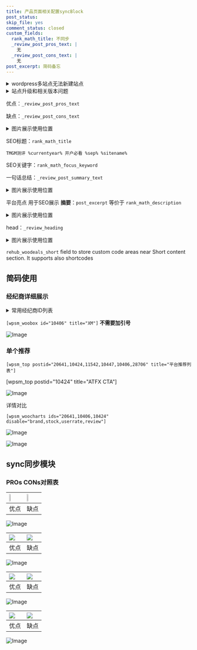 ```yaml
---
title: 产品页面相关配置syncBlock
post_status: 
skip_file: yes
comment_status: closed
custom_fields:
  rank_math_title: 不同步
  _review_post_pros_text: |
    无
  _review_post_cons_text: |
    无
post_excerpt: 简码备忘
---
```

<details><summary>wordpress多站点无法新建站点</summary>

<li>和报错需要清理cookies一样的原因</li>
<li>wp-config.php里面<code>define( 'SUBDOMAIN_INSTALL', false );//子域名安装</code></li>
<li>新建子站点是用<code>define( 'SUBDOMAIN_INSTALL', true);//子域名安装</code> 完成以后，改成<code>false</code></li>
</details>

<details><summary>站点升级和相关版本问题</summary>

<p>wordpress：5.9.9
woocommerce：7.5.1
出现问题的地方：主题选项里面>><strong>Product layout >>compact style</strong></p>
<p>如何出现没有用过的字段 导致无法保存。先导出配置 然后进行修改，后面再次恢复即可。</p>
<p>出现部分字段无法显示时，需要返回默认布局后，对产品进行保存就好了。</p>
<p></p>
</details>

优点：`_review_post_pros_text`

缺点：`_review_post_cons_text`

<details><summary>图片展示使用位置</summary>

<img src="https://prod-files-secure.s3.us-west-2.amazonaws.com/39ed1227-6d7d-4570-be36-9ccd4a2c4241/f51d3d83-55d4-4bdf-9604-f37ec77ab556/Untitled.png?X-Amz-Algorithm=AWS4-HMAC-SHA256&X-Amz-Content-Sha256=UNSIGNED-PAYLOAD&X-Amz-Credential=ASIAZI2LB46635CCSDRW%2F20250518%2Fus-west-2%2Fs3%2Faws4_request&X-Amz-Date=20250518T165520Z&X-Amz-Expires=3600&X-Amz-Security-Token=IQoJb3JpZ2luX2VjEMD%2F%2F%2F%2F%2F%2F%2F%2F%2F%2FwEaCXVzLXdlc3QtMiJGMEQCIAYt4MN0UbQcFmwLpepOz02umpkSacBhl8nRK%2F64TtemAiBN5TOImLCnh91s35R5kfAzCVyEwXcAhUkDd1B1TCl%2FPir%2FAwh4EAAaDDYzNzQyMzE4MzgwNSIMCKfC7msBPa6TIYnYKtwDSlQL1F3%2FzItfbdEExw00wn9EGUNm7t3Ec87zPbMFGONmYdnT0vIE4jYKeWCZXyv5bnEmRRMbPWHKT%2Fpa1bhbSISZocrCFfObX4DcN9AAzHK43dp4JCenhXqpNDjc1XEwixii619NId459hbEA64MB%2FhyRLUPohOu0jx%2FH4SRLl5RuFLfH4ycML75mbR6JoqsZRtKpyvQHbCkl3O1QOlWoGBmEx44Sj8wJH7nfbmqtdD5sH5XacrsscjXMuWsVLM9IQpkxfKNGwvAB%2BmiP3%2F9BOzujm3Sba8I1OTmiOsFuJjuWYy4ZKHU%2FKZQEuG8KM1af0FCVieo1cyEyCG4RP38DbvEp2hDy%2BBm9lpZ1i6sM7VHE7%2FYikgV4UAX0pnutEMww0DUyCFBOC9Dkwwuv9IG8vIstOSG8x%2FmLZZXYjRP0ZX4ijhg7OqdTkiGXmx1KOwdA6EnUYRvYRoiTyJEaftVKdNqcbzb2UGnq5TJjuA3rD6jxcUymfAY7iaKLyleO4HDWg61BV0t8o199OY%2FfDYqzrvrsTc3F4I1cDCWBVPd3m7dFXTzlOx%2Bo37%2BBrxgyCmP4xhzUfemFYBEF4We7RQc72o8U9otb6uLxVfjnLr%2FVA%2BappsT6DAE8jzivDUw7%2FWnwQY6pgHprDkOOh%2B%2F8M60SQ46MEpRhULyI8qVmJrnNu8vB3BBlGOIhTA91W1rCEuqa%2Fs0Z8OefDIpMtbuUejKv%2BErJrSIyG7%2F9pVWvPuDDsy13V2Xh6bYoZPGYj%2FKFrzzBph0bn%2FQmY1iMztZywUNXQcorrK93tnTUvm555yLoaCaBI%2F9f%2Bd4v7bWOyjJ8AOgCTkX6TgGd%2F5%2FdSlfpbPFaaXXIHN5ZkcKBMSY&X-Amz-Signature=a465bb26c384bae2a09317bc7f31ebea19723a97aff81ad7bd0bcd2cc37807e4&X-Amz-SignedHeaders=host&x-id=GetObject" alt="Image">
</details>

SEO标题：`rank_math_title`

`TMGM测评 %currentyear% 开户必看 %sep% %sitename%`

SEO关键字：`rank_math_focus_keyword`

一句话总结：`_review_post_summary_text`

<details><summary>图片展示使用位置</summary>

<img src="https://prod-files-secure.s3.us-west-2.amazonaws.com/39ed1227-6d7d-4570-be36-9ccd4a2c4241/4b96a922-296c-4f4e-8630-d1c870cbce01/Untitled.png?X-Amz-Algorithm=AWS4-HMAC-SHA256&X-Amz-Content-Sha256=UNSIGNED-PAYLOAD&X-Amz-Credential=ASIAZI2LB466WXRWFUXZ%2F20250518%2Fus-west-2%2Fs3%2Faws4_request&X-Amz-Date=20250518T165522Z&X-Amz-Expires=3600&X-Amz-Security-Token=IQoJb3JpZ2luX2VjEMH%2F%2F%2F%2F%2F%2F%2F%2F%2F%2FwEaCXVzLXdlc3QtMiJGMEQCIF75kwzWYZQ4GBH%2BGD78TSO2dF32kUnGpnFUeQwr1%2Bx3AiBI4dhXDXGMRRJ2fzyY%2FjM0k5HWNpUh1TVkkSi1sc68mir%2FAwh6EAAaDDYzNzQyMzE4MzgwNSIMA4VpkLP%2BZQqUXZ6DKtwDmoDFT0jrYgVVeHoCmQnNha7AoGpHI7e%2FPtz8MtweGj9yPtOzVJ1H6By4bAYONargD7nSCM%2FELVvae%2FpD7zok3aYmAa6pvuRS%2B8iNLoOVYA5T%2FR%2Beiql1ug0uTaQgEpCcg4jn8VVAsvuP7lXLRMP0S8IoMGFonG67EGJ%2Fz7aCFWxR%2FjE2kS0dt2qvgis%2B9zi%2F%2BZTuyZN%2FjlvxdYjPLZzrbnQv8U3DrHuxS8K3TKgZywRiI%2Bv2kVZ4n4k4nViSPQw%2Fo5EInPuEGxzZH%2BAzoHzcO2D5deGOyAh%2F6oVW3lO7IhBDFyUOkd1jfT46sUFAhveFC1Co4abCRfmP1ucGC1QZBCc7C1jf8QDcJLNSox631ZV6%2Fn13snR4bo0W%2BNb2AKrfaiOEt4ms9eGJagdKGeSUPWeNF%2FXEusn3kb0WUHMa7Tpi%2BokPcMWC0myYEJxwvtNiqpqrs3TuT%2FfO5%2FhUoQAorM12iPbPVqKGEmyUBieEXUe%2BphAdjPp0Eutz5A1m5MZUUX8zcp9r7sSePOscKINitanbakq3GyNOMD746jRx9HJ%2B0BW1S5kzx5qxG8lJ%2FaWCLphMP0iL823jglI4LSvS9KhGwoLuOAH0%2FoLGifyHIuzinOuhZmOVcTlQEYIwxpSowQY6pgGcetze46Dh7BJfdWEykz2IxDP%2BbdIMVJ3%2B0RYZGEpeiXgMAZzLGZLl9mUwDIX0%2BrTDyye5KUap21W1GfmnUHWTKCPgtGyfQHOmR0z%2Brkz%2FGGQtYvR6FKY7xVy2VTYSe4%2BqakxPFi10pneLntQ%2BwVW2Q1ekbGnZgv1%2BOw04Ni%2FlY5H1IL4qykBKtmgVElCKmbkb6c2R5IbAV7ed8LnU8gLZNl3lij2r&X-Amz-Signature=9b22e997886e3de9c49679704c07e15464c628bc0c922cb7cbec61b8c0135014&X-Amz-SignedHeaders=host&x-id=GetObject" alt="Image">
</details>

平台亮点 用于SEO展示 **摘要**：`post_excerpt`  等价于 `rank_math_description`

<details><summary>图片展示使用位置</summary>

<img src="https://prod-files-secure.s3.us-west-2.amazonaws.com/39ed1227-6d7d-4570-be36-9ccd4a2c4241/1ee11f63-b60a-4dfe-a7a7-d58ff23b5d88/Untitled.png?X-Amz-Algorithm=AWS4-HMAC-SHA256&X-Amz-Content-Sha256=UNSIGNED-PAYLOAD&X-Amz-Credential=ASIAZI2LB466RPIGCLZQ%2F20250518%2Fus-west-2%2Fs3%2Faws4_request&X-Amz-Date=20250518T165522Z&X-Amz-Expires=3600&X-Amz-Security-Token=IQoJb3JpZ2luX2VjEMD%2F%2F%2F%2F%2F%2F%2F%2F%2F%2FwEaCXVzLXdlc3QtMiJHMEUCIQCh5%2FlwotaMQYia4UkiXkfmZpI8SWo8p6M0j0CcYeDYXwIgPTpcuQsbw5pNKbNXIMlxHa%2BSeL9jBwxjbcC4g4IMQw8q%2FwMIeRAAGgw2Mzc0MjMxODM4MDUiDMjnjBegTQoFJ6DNGCrcA7KIXU%2Fb5Neo5XRWKISPtCDNmQ7W73wrNF99YKetTmBTfVLo8KOjZQY1bmMucnXyAcKNV1rkClYnsqGx1VMd%2F1YsNl0pvBodXTFtQOu0hMuzkP2b0kU5oajZ%2B1pG%2FU1JmSYKpF5FdTDQB0Jeg0%2BAxm9dkZri9KAq2Ks0XGSrUhIWrQHpjunWrK%2FPfGJ8vjWw5K%2F9jCP5fvldNtY2JQQX6f6ZmN2HeApgJEEUGF0BNpM8%2F6E%2B2qoVjHkTD3CAbRcQNrecmP5dw6TVlPYIRDuMpbL88DzeGB5FjiUvPZHDd62g8j5uA7%2FyFZ8vocIYE4B41M3kBkZ%2BBq%2BF2860aZdGaHehzJBEB5M1Z7vVQb3IcWTYOryMV6YwuBmrDDl5VL6x8THoyTz%2BX8nSyp4%2F6pdiXpT8z5y77vPL50ltjbY1%2FmJtnXTtLsjvJxfyeuLYdH60%2BaFJEjT7y%2FEB45%2BrslDWMGnIIF%2BaeeP3KUx0ooV2vw0KKsGshy%2FEjExp9GYdKyeT9bMpugOs9PRudP2rBy%2FW4Rh5M2p%2Budu9X95zlJsDcQJLt%2BTX3CFyqOkaOOvkqdt1nj4CZVpj96VUN8uNhiBZnROkoOQsSwdI5GfVVazlV7Fgtk9Oj4ffVX%2FPxH5FMLf6p8EGOqUB3ewee2rNojvt6f%2FnuCpx0MqXBjPHjPevmVB91ESiEYUhN6LGW9bblCyg26h18Y2%2FLI1%2BEiVDH8ncOJcUxyKamAY8MoidoRVOWwW6Ojcja2pwQlrDEHwQgQGvjfXw%2BiW%2FJH1vsgc65HbtdrgluinTtaDXpvxoC5M3HqWAVXHhxnK%2FhLR07YLx5s311%2BZ3%2FTEnxpLBG829Uq3GyPpVboC%2Fj00Oxein&X-Amz-Signature=d121bb728c2722f16fdcde3bdc8a7f54ef5d6a21d857ac66e565f3a5c341482e&X-Amz-SignedHeaders=host&x-id=GetObject" alt="Image">
<img src="https://prod-files-secure.s3.us-west-2.amazonaws.com/39ed1227-6d7d-4570-be36-9ccd4a2c4241/ad4118b5-78d8-4fbe-801e-3b29b5d99c01/Untitled.png?X-Amz-Algorithm=AWS4-HMAC-SHA256&X-Amz-Content-Sha256=UNSIGNED-PAYLOAD&X-Amz-Credential=ASIAZI2LB466RPIGCLZQ%2F20250518%2Fus-west-2%2Fs3%2Faws4_request&X-Amz-Date=20250518T165522Z&X-Amz-Expires=3600&X-Amz-Security-Token=IQoJb3JpZ2luX2VjEMD%2F%2F%2F%2F%2F%2F%2F%2F%2F%2FwEaCXVzLXdlc3QtMiJHMEUCIQCh5%2FlwotaMQYia4UkiXkfmZpI8SWo8p6M0j0CcYeDYXwIgPTpcuQsbw5pNKbNXIMlxHa%2BSeL9jBwxjbcC4g4IMQw8q%2FwMIeRAAGgw2Mzc0MjMxODM4MDUiDMjnjBegTQoFJ6DNGCrcA7KIXU%2Fb5Neo5XRWKISPtCDNmQ7W73wrNF99YKetTmBTfVLo8KOjZQY1bmMucnXyAcKNV1rkClYnsqGx1VMd%2F1YsNl0pvBodXTFtQOu0hMuzkP2b0kU5oajZ%2B1pG%2FU1JmSYKpF5FdTDQB0Jeg0%2BAxm9dkZri9KAq2Ks0XGSrUhIWrQHpjunWrK%2FPfGJ8vjWw5K%2F9jCP5fvldNtY2JQQX6f6ZmN2HeApgJEEUGF0BNpM8%2F6E%2B2qoVjHkTD3CAbRcQNrecmP5dw6TVlPYIRDuMpbL88DzeGB5FjiUvPZHDd62g8j5uA7%2FyFZ8vocIYE4B41M3kBkZ%2BBq%2BF2860aZdGaHehzJBEB5M1Z7vVQb3IcWTYOryMV6YwuBmrDDl5VL6x8THoyTz%2BX8nSyp4%2F6pdiXpT8z5y77vPL50ltjbY1%2FmJtnXTtLsjvJxfyeuLYdH60%2BaFJEjT7y%2FEB45%2BrslDWMGnIIF%2BaeeP3KUx0ooV2vw0KKsGshy%2FEjExp9GYdKyeT9bMpugOs9PRudP2rBy%2FW4Rh5M2p%2Budu9X95zlJsDcQJLt%2BTX3CFyqOkaOOvkqdt1nj4CZVpj96VUN8uNhiBZnROkoOQsSwdI5GfVVazlV7Fgtk9Oj4ffVX%2FPxH5FMLf6p8EGOqUB3ewee2rNojvt6f%2FnuCpx0MqXBjPHjPevmVB91ESiEYUhN6LGW9bblCyg26h18Y2%2FLI1%2BEiVDH8ncOJcUxyKamAY8MoidoRVOWwW6Ojcja2pwQlrDEHwQgQGvjfXw%2BiW%2FJH1vsgc65HbtdrgluinTtaDXpvxoC5M3HqWAVXHhxnK%2FhLR07YLx5s311%2BZ3%2FTEnxpLBG829Uq3GyPpVboC%2Fj00Oxein&X-Amz-Signature=7c1053284ccae4d7fe8dc9589bdc6deb0c3743eccee502e899d9d64dc20c8a81&X-Amz-SignedHeaders=host&x-id=GetObject" alt="Image">
<img src="https://prod-files-secure.s3.us-west-2.amazonaws.com/39ed1227-6d7d-4570-be36-9ccd4a2c4241/a38cf7c9-a79c-4b64-9e94-13589fe0758b/Untitled.png?X-Amz-Algorithm=AWS4-HMAC-SHA256&X-Amz-Content-Sha256=UNSIGNED-PAYLOAD&X-Amz-Credential=ASIAZI2LB466RPIGCLZQ%2F20250518%2Fus-west-2%2Fs3%2Faws4_request&X-Amz-Date=20250518T165522Z&X-Amz-Expires=3600&X-Amz-Security-Token=IQoJb3JpZ2luX2VjEMD%2F%2F%2F%2F%2F%2F%2F%2F%2F%2FwEaCXVzLXdlc3QtMiJHMEUCIQCh5%2FlwotaMQYia4UkiXkfmZpI8SWo8p6M0j0CcYeDYXwIgPTpcuQsbw5pNKbNXIMlxHa%2BSeL9jBwxjbcC4g4IMQw8q%2FwMIeRAAGgw2Mzc0MjMxODM4MDUiDMjnjBegTQoFJ6DNGCrcA7KIXU%2Fb5Neo5XRWKISPtCDNmQ7W73wrNF99YKetTmBTfVLo8KOjZQY1bmMucnXyAcKNV1rkClYnsqGx1VMd%2F1YsNl0pvBodXTFtQOu0hMuzkP2b0kU5oajZ%2B1pG%2FU1JmSYKpF5FdTDQB0Jeg0%2BAxm9dkZri9KAq2Ks0XGSrUhIWrQHpjunWrK%2FPfGJ8vjWw5K%2F9jCP5fvldNtY2JQQX6f6ZmN2HeApgJEEUGF0BNpM8%2F6E%2B2qoVjHkTD3CAbRcQNrecmP5dw6TVlPYIRDuMpbL88DzeGB5FjiUvPZHDd62g8j5uA7%2FyFZ8vocIYE4B41M3kBkZ%2BBq%2BF2860aZdGaHehzJBEB5M1Z7vVQb3IcWTYOryMV6YwuBmrDDl5VL6x8THoyTz%2BX8nSyp4%2F6pdiXpT8z5y77vPL50ltjbY1%2FmJtnXTtLsjvJxfyeuLYdH60%2BaFJEjT7y%2FEB45%2BrslDWMGnIIF%2BaeeP3KUx0ooV2vw0KKsGshy%2FEjExp9GYdKyeT9bMpugOs9PRudP2rBy%2FW4Rh5M2p%2Budu9X95zlJsDcQJLt%2BTX3CFyqOkaOOvkqdt1nj4CZVpj96VUN8uNhiBZnROkoOQsSwdI5GfVVazlV7Fgtk9Oj4ffVX%2FPxH5FMLf6p8EGOqUB3ewee2rNojvt6f%2FnuCpx0MqXBjPHjPevmVB91ESiEYUhN6LGW9bblCyg26h18Y2%2FLI1%2BEiVDH8ncOJcUxyKamAY8MoidoRVOWwW6Ojcja2pwQlrDEHwQgQGvjfXw%2BiW%2FJH1vsgc65HbtdrgluinTtaDXpvxoC5M3HqWAVXHhxnK%2FhLR07YLx5s311%2BZ3%2FTEnxpLBG829Uq3GyPpVboC%2Fj00Oxein&X-Amz-Signature=1369ac707c7c4aebb6a1d4c6b01990230de16b01e7877968c2228dad9cd1c690&X-Amz-SignedHeaders=host&x-id=GetObject" alt="Image">
<img src="https://prod-files-secure.s3.us-west-2.amazonaws.com/39ed1227-6d7d-4570-be36-9ccd4a2c4241/7da6fc1e-d2ac-42ae-8c75-cb5749aa18f6/Untitled.png?X-Amz-Algorithm=AWS4-HMAC-SHA256&X-Amz-Content-Sha256=UNSIGNED-PAYLOAD&X-Amz-Credential=ASIAZI2LB466RPIGCLZQ%2F20250518%2Fus-west-2%2Fs3%2Faws4_request&X-Amz-Date=20250518T165522Z&X-Amz-Expires=3600&X-Amz-Security-Token=IQoJb3JpZ2luX2VjEMD%2F%2F%2F%2F%2F%2F%2F%2F%2F%2FwEaCXVzLXdlc3QtMiJHMEUCIQCh5%2FlwotaMQYia4UkiXkfmZpI8SWo8p6M0j0CcYeDYXwIgPTpcuQsbw5pNKbNXIMlxHa%2BSeL9jBwxjbcC4g4IMQw8q%2FwMIeRAAGgw2Mzc0MjMxODM4MDUiDMjnjBegTQoFJ6DNGCrcA7KIXU%2Fb5Neo5XRWKISPtCDNmQ7W73wrNF99YKetTmBTfVLo8KOjZQY1bmMucnXyAcKNV1rkClYnsqGx1VMd%2F1YsNl0pvBodXTFtQOu0hMuzkP2b0kU5oajZ%2B1pG%2FU1JmSYKpF5FdTDQB0Jeg0%2BAxm9dkZri9KAq2Ks0XGSrUhIWrQHpjunWrK%2FPfGJ8vjWw5K%2F9jCP5fvldNtY2JQQX6f6ZmN2HeApgJEEUGF0BNpM8%2F6E%2B2qoVjHkTD3CAbRcQNrecmP5dw6TVlPYIRDuMpbL88DzeGB5FjiUvPZHDd62g8j5uA7%2FyFZ8vocIYE4B41M3kBkZ%2BBq%2BF2860aZdGaHehzJBEB5M1Z7vVQb3IcWTYOryMV6YwuBmrDDl5VL6x8THoyTz%2BX8nSyp4%2F6pdiXpT8z5y77vPL50ltjbY1%2FmJtnXTtLsjvJxfyeuLYdH60%2BaFJEjT7y%2FEB45%2BrslDWMGnIIF%2BaeeP3KUx0ooV2vw0KKsGshy%2FEjExp9GYdKyeT9bMpugOs9PRudP2rBy%2FW4Rh5M2p%2Budu9X95zlJsDcQJLt%2BTX3CFyqOkaOOvkqdt1nj4CZVpj96VUN8uNhiBZnROkoOQsSwdI5GfVVazlV7Fgtk9Oj4ffVX%2FPxH5FMLf6p8EGOqUB3ewee2rNojvt6f%2FnuCpx0MqXBjPHjPevmVB91ESiEYUhN6LGW9bblCyg26h18Y2%2FLI1%2BEiVDH8ncOJcUxyKamAY8MoidoRVOWwW6Ojcja2pwQlrDEHwQgQGvjfXw%2BiW%2FJH1vsgc65HbtdrgluinTtaDXpvxoC5M3HqWAVXHhxnK%2FhLR07YLx5s311%2BZ3%2FTEnxpLBG829Uq3GyPpVboC%2Fj00Oxein&X-Amz-Signature=4e15f49a8ef762bb954e33a8fe417bb051f9c32ee1c4ffcc2d0fb48f81b8a60d&X-Amz-SignedHeaders=host&x-id=GetObject" alt="Image">
<img src="https://prod-files-secure.s3.us-west-2.amazonaws.com/39ed1227-6d7d-4570-be36-9ccd4a2c4241/7e97f40a-eaee-47f5-b2f9-475f96808fa7/Untitled.png?X-Amz-Algorithm=AWS4-HMAC-SHA256&X-Amz-Content-Sha256=UNSIGNED-PAYLOAD&X-Amz-Credential=ASIAZI2LB466RPIGCLZQ%2F20250518%2Fus-west-2%2Fs3%2Faws4_request&X-Amz-Date=20250518T165522Z&X-Amz-Expires=3600&X-Amz-Security-Token=IQoJb3JpZ2luX2VjEMD%2F%2F%2F%2F%2F%2F%2F%2F%2F%2FwEaCXVzLXdlc3QtMiJHMEUCIQCh5%2FlwotaMQYia4UkiXkfmZpI8SWo8p6M0j0CcYeDYXwIgPTpcuQsbw5pNKbNXIMlxHa%2BSeL9jBwxjbcC4g4IMQw8q%2FwMIeRAAGgw2Mzc0MjMxODM4MDUiDMjnjBegTQoFJ6DNGCrcA7KIXU%2Fb5Neo5XRWKISPtCDNmQ7W73wrNF99YKetTmBTfVLo8KOjZQY1bmMucnXyAcKNV1rkClYnsqGx1VMd%2F1YsNl0pvBodXTFtQOu0hMuzkP2b0kU5oajZ%2B1pG%2FU1JmSYKpF5FdTDQB0Jeg0%2BAxm9dkZri9KAq2Ks0XGSrUhIWrQHpjunWrK%2FPfGJ8vjWw5K%2F9jCP5fvldNtY2JQQX6f6ZmN2HeApgJEEUGF0BNpM8%2F6E%2B2qoVjHkTD3CAbRcQNrecmP5dw6TVlPYIRDuMpbL88DzeGB5FjiUvPZHDd62g8j5uA7%2FyFZ8vocIYE4B41M3kBkZ%2BBq%2BF2860aZdGaHehzJBEB5M1Z7vVQb3IcWTYOryMV6YwuBmrDDl5VL6x8THoyTz%2BX8nSyp4%2F6pdiXpT8z5y77vPL50ltjbY1%2FmJtnXTtLsjvJxfyeuLYdH60%2BaFJEjT7y%2FEB45%2BrslDWMGnIIF%2BaeeP3KUx0ooV2vw0KKsGshy%2FEjExp9GYdKyeT9bMpugOs9PRudP2rBy%2FW4Rh5M2p%2Budu9X95zlJsDcQJLt%2BTX3CFyqOkaOOvkqdt1nj4CZVpj96VUN8uNhiBZnROkoOQsSwdI5GfVVazlV7Fgtk9Oj4ffVX%2FPxH5FMLf6p8EGOqUB3ewee2rNojvt6f%2FnuCpx0MqXBjPHjPevmVB91ESiEYUhN6LGW9bblCyg26h18Y2%2FLI1%2BEiVDH8ncOJcUxyKamAY8MoidoRVOWwW6Ojcja2pwQlrDEHwQgQGvjfXw%2BiW%2FJH1vsgc65HbtdrgluinTtaDXpvxoC5M3HqWAVXHhxnK%2FhLR07YLx5s311%2BZ3%2FTEnxpLBG829Uq3GyPpVboC%2Fj00Oxein&X-Amz-Signature=57ac22e0547729eed5da2a3a500bbdf61aac1493dfb3bf8b2692b2c9c68db02f&X-Amz-SignedHeaders=host&x-id=GetObject" alt="Image">
</details>

head：`_review_heading`

<details><summary>图片展示使用位置</summary>

<img src="https://prod-files-secure.s3.us-west-2.amazonaws.com/39ed1227-6d7d-4570-be36-9ccd4a2c4241/3a4650ad-9887-415c-889a-edd51fa54f27/Untitled.png?X-Amz-Algorithm=AWS4-HMAC-SHA256&X-Amz-Content-Sha256=UNSIGNED-PAYLOAD&X-Amz-Credential=ASIAZI2LB466YQ2IJKBO%2F20250518%2Fus-west-2%2Fs3%2Faws4_request&X-Amz-Date=20250518T165522Z&X-Amz-Expires=3600&X-Amz-Security-Token=IQoJb3JpZ2luX2VjELz%2F%2F%2F%2F%2F%2F%2F%2F%2F%2FwEaCXVzLXdlc3QtMiJIMEYCIQD5MFsgpc7Im%2BV4bRyKkawqqA7WQVq9Lj%2FodgoIo4eETQIhAMyvwYdmIChftHGiw%2BPzviJF1t1aVG5KufUBZovKlVshKv8DCHUQABoMNjM3NDIzMTgzODA1IgwhwsPLkCVDZzdbr9Eq3AOKXDmB7KLIhtFXPs9o3ofaciqBfycdB5jKlce1LYxOGeq5TWSgObpUdtycYGHkBX8bIiIugTZWRJBxLcDKedZqFe9pzFZ%2FSgz8SJgTY8e50QGwJPMpgdjvnmvKYIUymqvwmoQNuyckYjojWy16qy9FaLeZ0pLftACxSnXnMwfPjToBbbYi%2BhiU84t61MUd4VPVQw4xRw0k6mEkDvwfVaAHH6MiVXC8pSDnROTpIpTJgismaByHgx8H67RQfhqVEJXXDj4h6qHMxznYjB4keshEclo2FbPlInLajFN5cezVaBOoR%2FpDfjWYcV2Xm92fTN0vpxeVx42kC1lpGG8X4%2Bxs7XTL97hapn10XnUfDGi1KKEGD9SWCvwaEVPxPPNU885QWR0DjQhbUFgeygiTHR1RKT%2Fb57Qy1QTpN3r2m2UHAVuYyao9NOB9h0vyFOet5IBWVZuKQOBoEjQJzFwp744zZYvFbtoL2i1YKoUb8f1fT6%2F9RLNu8NLcA9g6hKLy65ifKGewEX2E2S4NuUuTlWk6%2FZfmFAVXVMuTUw06%2FjGHTDmfS2bjVtEF0cnKnVXfelwthn5yUNIs1vzhkMq4%2F8fKGfMPwwdCMY1OW2AMeGr0YNz9ej%2FxQwePfv7OxDCfl6fBBjqkAWQQZ9LrokkglsIXIZcu0C9SaPNMhO2Yeuwm%2F7qeMuwqiygkvXRJHCAIQ%2BIveR9qyx7bcSbh3QDZY29r%2FMp1jH6jkulpQ0D%2B7WvgCeg8NvluwjJubPWE0HnIHZcZeINAb9FsQzrnbh1fwV8ek3GL5wcF5kzttM7NIJKStf%2BrPNORZi7ZXwmLecEJ4Pv%2FmSBKt1qzsCjH41q%2BDueHDr21Tb4n2CM0&X-Amz-Signature=d58321624fee5b97d849f6049df5a40ea19c8d4e4467a52d733bcef737d5d148&X-Amz-SignedHeaders=host&x-id=GetObject" alt="Image">
</details>

`rehub_woodeals_short`	field to store custom code areas near Short content section. It supports also shortcodes



## 简码使用

### 经纪商详细展示

<details><summary>常用经纪商ID列表</summary>

<pre><code class="php">嘉盛 ===> 20641  [wpsm_woobox id="20641" title="嘉盛"]
易信easymarkets ===> 11542  [wpsm_woobox id="11542" title="易信easymarkets"]
ATFX外汇 ===> 10424  [wpsm_woobox id="10424" title="ATFX"]
XM ===> 10406  [wpsm_woobox id="10406" title="XM"]
TMGM ===> 29622  [wpsm_woobox id="29622" title="TMGM"]
HYCM ===> 10447  [wpsm_woobox id="10447" title="HYCM"]
fpmarkets澳福外汇 ===> 20639  [wpsm_woobox id="20639" title="fpmarkets澳福外汇"]</code></pre>
</details>

`[wpsm_woobox id="10406" title="XM"]` **不需要加引号**

![Image](https://prod-files-secure.s3.us-west-2.amazonaws.com/39ed1227-6d7d-4570-be36-9ccd4a2c4241/4f898f9d-0fa7-4e43-acd3-ac6bc7be575a/Untitled.png?X-Amz-Algorithm=AWS4-HMAC-SHA256&X-Amz-Content-Sha256=UNSIGNED-PAYLOAD&X-Amz-Credential=ASIAZI2LB4663NOJOE6O%2F20250518%2Fus-west-2%2Fs3%2Faws4_request&X-Amz-Date=20250518T165517Z&X-Amz-Expires=3600&X-Amz-Security-Token=IQoJb3JpZ2luX2VjEMH%2F%2F%2F%2F%2F%2F%2F%2F%2F%2FwEaCXVzLXdlc3QtMiJHMEUCIQC4cqAzhX%2FL5wfLlya2UxDJxI2SMJhxlxgqd2vuUImk%2FwIgZZTmwf4HeWRO%2Fw2ttFyG3uFVrBAWlJ1fZrMhQgVtA3gq%2FwMIehAAGgw2Mzc0MjMxODM4MDUiDFjz7zDD4oxwOfEFnircA6cHfqF3a9R7xvZe4pOz%2FdUcdSpfmSH8Yv4OC4VGgkEdConOeEzMmIMAc3s%2BhGcKMIhZ%2BO9Tz%2FJpkDAmwYLfH86CfUkeGXncWqV8Oiu1Ng6ZGB7qIOf0wkyz9dtlZMKUngeFEXxWHPLQ6YOWRnOCe%2BWhOKuk3cO1mL3nv2crqXT8B%2Blb8PZl4Q9acZB6yAZ7uA%2FuobGNWTOca%2B2p4C2U1SsnGEwZJX%2BT29SAIvDgqqGRIsZRwX58Cele2HnpjnbU4kDDjvlb89S%2BDVxMDUBTVrXJKsP60o7KwuZ6%2BbzGH5dY8PpfiUTvG4wYaD0XsDOzQcoEyWUTWtXMgsW3eTFFuouDC%2Fv%2FBrAMb9xb7BAJmPH5YvfEJgUiF%2BKWxRkZPGewJxLdiBneXo2eaohCLgRMgLLRQh4Y%2F0KTcrzoxKgmQu%2FZlDlTjUsYOFRcDauA5NjrcwYehySAswCZDyka%2BU9ZatYyPMXI2EFBQDi727WTvEtcF5tjVKA%2BYm1%2BqBtuRhxoLef5gCtncBs0lkhRuJRaeNz%2BrwllPYs9dlRi4WUpnWYhyZ%2B1mAO4pCX%2FeU78AS84IDOHT8G5X3VFEVMZvlKjsZMElkzCPdr6F1Gbm4Sc3rGstux29L%2F5hNvkKYfzMN6dqMEGOqUBUkXuoXQIJrtcgGJ9Ui3ax2orN3mJOUA85%2BqcXMPlcV3OM66KoUMYrmuA%2BIw3QaLod%2FTWyucvQFaCo2K7jjMyyRQrm%2BiKDezD8DqnKnGxRiKrIPCxPMUkqj908PHK6bqXFHJ9pOl3WDGMT4UqE4Ktc8SQKT7dMZHwvr5mPMQlyLBCmj9HT8DcmslfsTSbtleC2JYkfYqc0100ZD1dUKMeEDqZedqq&X-Amz-Signature=0a080ef15615bf0a0158948a2b751024bfa9a185241e22e23ab0b3f34e24e930&X-Amz-SignedHeaders=host&x-id=GetObject)

### 单个推荐
`[wpsm_top postid="20641,10424,11542,10447,10406,28706" title="平台推荐列表"]`

[wpsm_top postid="10424" title="ATFX CTA"]

![Image](https://prod-files-secure.s3.us-west-2.amazonaws.com/39ed1227-6d7d-4570-be36-9ccd4a2c4241/5ac620dc-51a8-48b6-b55d-91f47299193c/Untitled.png?X-Amz-Algorithm=AWS4-HMAC-SHA256&X-Amz-Content-Sha256=UNSIGNED-PAYLOAD&X-Amz-Credential=ASIAZI2LB4663NOJOE6O%2F20250518%2Fus-west-2%2Fs3%2Faws4_request&X-Amz-Date=20250518T165517Z&X-Amz-Expires=3600&X-Amz-Security-Token=IQoJb3JpZ2luX2VjEMH%2F%2F%2F%2F%2F%2F%2F%2F%2F%2FwEaCXVzLXdlc3QtMiJHMEUCIQC4cqAzhX%2FL5wfLlya2UxDJxI2SMJhxlxgqd2vuUImk%2FwIgZZTmwf4HeWRO%2Fw2ttFyG3uFVrBAWlJ1fZrMhQgVtA3gq%2FwMIehAAGgw2Mzc0MjMxODM4MDUiDFjz7zDD4oxwOfEFnircA6cHfqF3a9R7xvZe4pOz%2FdUcdSpfmSH8Yv4OC4VGgkEdConOeEzMmIMAc3s%2BhGcKMIhZ%2BO9Tz%2FJpkDAmwYLfH86CfUkeGXncWqV8Oiu1Ng6ZGB7qIOf0wkyz9dtlZMKUngeFEXxWHPLQ6YOWRnOCe%2BWhOKuk3cO1mL3nv2crqXT8B%2Blb8PZl4Q9acZB6yAZ7uA%2FuobGNWTOca%2B2p4C2U1SsnGEwZJX%2BT29SAIvDgqqGRIsZRwX58Cele2HnpjnbU4kDDjvlb89S%2BDVxMDUBTVrXJKsP60o7KwuZ6%2BbzGH5dY8PpfiUTvG4wYaD0XsDOzQcoEyWUTWtXMgsW3eTFFuouDC%2Fv%2FBrAMb9xb7BAJmPH5YvfEJgUiF%2BKWxRkZPGewJxLdiBneXo2eaohCLgRMgLLRQh4Y%2F0KTcrzoxKgmQu%2FZlDlTjUsYOFRcDauA5NjrcwYehySAswCZDyka%2BU9ZatYyPMXI2EFBQDi727WTvEtcF5tjVKA%2BYm1%2BqBtuRhxoLef5gCtncBs0lkhRuJRaeNz%2BrwllPYs9dlRi4WUpnWYhyZ%2B1mAO4pCX%2FeU78AS84IDOHT8G5X3VFEVMZvlKjsZMElkzCPdr6F1Gbm4Sc3rGstux29L%2F5hNvkKYfzMN6dqMEGOqUBUkXuoXQIJrtcgGJ9Ui3ax2orN3mJOUA85%2BqcXMPlcV3OM66KoUMYrmuA%2BIw3QaLod%2FTWyucvQFaCo2K7jjMyyRQrm%2BiKDezD8DqnKnGxRiKrIPCxPMUkqj908PHK6bqXFHJ9pOl3WDGMT4UqE4Ktc8SQKT7dMZHwvr5mPMQlyLBCmj9HT8DcmslfsTSbtleC2JYkfYqc0100ZD1dUKMeEDqZedqq&X-Amz-Signature=6fac2c4e5af5838601bc668884fc65a719efaefa4b35a0526ee8a7789ab859c6&X-Amz-SignedHeaders=host&x-id=GetObject)

详情对比

`[wpsm_woocharts ids="20641,10406,10424" disable="brand,stock,userrate,review"]`

![Image](https://prod-files-secure.s3.us-west-2.amazonaws.com/39ed1227-6d7d-4570-be36-9ccd4a2c4241/bf3ba45f-b9f3-4295-8aef-b4a495fd25f4/Untitled.png?X-Amz-Algorithm=AWS4-HMAC-SHA256&X-Amz-Content-Sha256=UNSIGNED-PAYLOAD&X-Amz-Credential=ASIAZI2LB4663NOJOE6O%2F20250518%2Fus-west-2%2Fs3%2Faws4_request&X-Amz-Date=20250518T165517Z&X-Amz-Expires=3600&X-Amz-Security-Token=IQoJb3JpZ2luX2VjEMH%2F%2F%2F%2F%2F%2F%2F%2F%2F%2FwEaCXVzLXdlc3QtMiJHMEUCIQC4cqAzhX%2FL5wfLlya2UxDJxI2SMJhxlxgqd2vuUImk%2FwIgZZTmwf4HeWRO%2Fw2ttFyG3uFVrBAWlJ1fZrMhQgVtA3gq%2FwMIehAAGgw2Mzc0MjMxODM4MDUiDFjz7zDD4oxwOfEFnircA6cHfqF3a9R7xvZe4pOz%2FdUcdSpfmSH8Yv4OC4VGgkEdConOeEzMmIMAc3s%2BhGcKMIhZ%2BO9Tz%2FJpkDAmwYLfH86CfUkeGXncWqV8Oiu1Ng6ZGB7qIOf0wkyz9dtlZMKUngeFEXxWHPLQ6YOWRnOCe%2BWhOKuk3cO1mL3nv2crqXT8B%2Blb8PZl4Q9acZB6yAZ7uA%2FuobGNWTOca%2B2p4C2U1SsnGEwZJX%2BT29SAIvDgqqGRIsZRwX58Cele2HnpjnbU4kDDjvlb89S%2BDVxMDUBTVrXJKsP60o7KwuZ6%2BbzGH5dY8PpfiUTvG4wYaD0XsDOzQcoEyWUTWtXMgsW3eTFFuouDC%2Fv%2FBrAMb9xb7BAJmPH5YvfEJgUiF%2BKWxRkZPGewJxLdiBneXo2eaohCLgRMgLLRQh4Y%2F0KTcrzoxKgmQu%2FZlDlTjUsYOFRcDauA5NjrcwYehySAswCZDyka%2BU9ZatYyPMXI2EFBQDi727WTvEtcF5tjVKA%2BYm1%2BqBtuRhxoLef5gCtncBs0lkhRuJRaeNz%2BrwllPYs9dlRi4WUpnWYhyZ%2B1mAO4pCX%2FeU78AS84IDOHT8G5X3VFEVMZvlKjsZMElkzCPdr6F1Gbm4Sc3rGstux29L%2F5hNvkKYfzMN6dqMEGOqUBUkXuoXQIJrtcgGJ9Ui3ax2orN3mJOUA85%2BqcXMPlcV3OM66KoUMYrmuA%2BIw3QaLod%2FTWyucvQFaCo2K7jjMyyRQrm%2BiKDezD8DqnKnGxRiKrIPCxPMUkqj908PHK6bqXFHJ9pOl3WDGMT4UqE4Ktc8SQKT7dMZHwvr5mPMQlyLBCmj9HT8DcmslfsTSbtleC2JYkfYqc0100ZD1dUKMeEDqZedqq&X-Amz-Signature=0b0fdf7a2cf9f92f3e322e853849c3a21abd776f64f46673147c658f48a5f337&X-Amz-SignedHeaders=host&x-id=GetObject)

![Image](https://prod-files-secure.s3.us-west-2.amazonaws.com/39ed1227-6d7d-4570-be36-9ccd4a2c4241/30bc56ef-f383-4b48-9768-2ebc9e436ec0/Untitled.png?X-Amz-Algorithm=AWS4-HMAC-SHA256&X-Amz-Content-Sha256=UNSIGNED-PAYLOAD&X-Amz-Credential=ASIAZI2LB4663NOJOE6O%2F20250518%2Fus-west-2%2Fs3%2Faws4_request&X-Amz-Date=20250518T165517Z&X-Amz-Expires=3600&X-Amz-Security-Token=IQoJb3JpZ2luX2VjEMH%2F%2F%2F%2F%2F%2F%2F%2F%2F%2FwEaCXVzLXdlc3QtMiJHMEUCIQC4cqAzhX%2FL5wfLlya2UxDJxI2SMJhxlxgqd2vuUImk%2FwIgZZTmwf4HeWRO%2Fw2ttFyG3uFVrBAWlJ1fZrMhQgVtA3gq%2FwMIehAAGgw2Mzc0MjMxODM4MDUiDFjz7zDD4oxwOfEFnircA6cHfqF3a9R7xvZe4pOz%2FdUcdSpfmSH8Yv4OC4VGgkEdConOeEzMmIMAc3s%2BhGcKMIhZ%2BO9Tz%2FJpkDAmwYLfH86CfUkeGXncWqV8Oiu1Ng6ZGB7qIOf0wkyz9dtlZMKUngeFEXxWHPLQ6YOWRnOCe%2BWhOKuk3cO1mL3nv2crqXT8B%2Blb8PZl4Q9acZB6yAZ7uA%2FuobGNWTOca%2B2p4C2U1SsnGEwZJX%2BT29SAIvDgqqGRIsZRwX58Cele2HnpjnbU4kDDjvlb89S%2BDVxMDUBTVrXJKsP60o7KwuZ6%2BbzGH5dY8PpfiUTvG4wYaD0XsDOzQcoEyWUTWtXMgsW3eTFFuouDC%2Fv%2FBrAMb9xb7BAJmPH5YvfEJgUiF%2BKWxRkZPGewJxLdiBneXo2eaohCLgRMgLLRQh4Y%2F0KTcrzoxKgmQu%2FZlDlTjUsYOFRcDauA5NjrcwYehySAswCZDyka%2BU9ZatYyPMXI2EFBQDi727WTvEtcF5tjVKA%2BYm1%2BqBtuRhxoLef5gCtncBs0lkhRuJRaeNz%2BrwllPYs9dlRi4WUpnWYhyZ%2B1mAO4pCX%2FeU78AS84IDOHT8G5X3VFEVMZvlKjsZMElkzCPdr6F1Gbm4Sc3rGstux29L%2F5hNvkKYfzMN6dqMEGOqUBUkXuoXQIJrtcgGJ9Ui3ax2orN3mJOUA85%2BqcXMPlcV3OM66KoUMYrmuA%2BIw3QaLod%2FTWyucvQFaCo2K7jjMyyRQrm%2BiKDezD8DqnKnGxRiKrIPCxPMUkqj908PHK6bqXFHJ9pOl3WDGMT4UqE4Ktc8SQKT7dMZHwvr5mPMQlyLBCmj9HT8DcmslfsTSbtleC2JYkfYqc0100ZD1dUKMeEDqZedqq&X-Amz-Signature=a6e5bad273d38e5d8f56c2076a678ab98ba31358b368931ff889a0009767af8d&X-Amz-SignedHeaders=host&x-id=GetObject)

## sync同步模块

### PROs CONs对照表

| <img src="https://cdn.ifttt.fun/gh/jarlin8/OSS@main/icons/customize/pros.svg" height="auto" width="37.3%"> | <img src="https://cdn.ifttt.fun/gh/jarlin8/OSS@main/icons/customize/cons.svg" height="auto" width="28.8%"> |
| :--- | :--- |
| 优点 | 缺点 |

![Image](https://prod-files-secure.s3.us-west-2.amazonaws.com/39ed1227-6d7d-4570-be36-9ccd4a2c4241/8742b755-dfb5-4004-9a5f-d6e561664bd8/Untitled.png?X-Amz-Algorithm=AWS4-HMAC-SHA256&X-Amz-Content-Sha256=UNSIGNED-PAYLOAD&X-Amz-Credential=ASIAZI2LB4663NOJOE6O%2F20250518%2Fus-west-2%2Fs3%2Faws4_request&X-Amz-Date=20250518T165517Z&X-Amz-Expires=3600&X-Amz-Security-Token=IQoJb3JpZ2luX2VjEMH%2F%2F%2F%2F%2F%2F%2F%2F%2F%2FwEaCXVzLXdlc3QtMiJHMEUCIQC4cqAzhX%2FL5wfLlya2UxDJxI2SMJhxlxgqd2vuUImk%2FwIgZZTmwf4HeWRO%2Fw2ttFyG3uFVrBAWlJ1fZrMhQgVtA3gq%2FwMIehAAGgw2Mzc0MjMxODM4MDUiDFjz7zDD4oxwOfEFnircA6cHfqF3a9R7xvZe4pOz%2FdUcdSpfmSH8Yv4OC4VGgkEdConOeEzMmIMAc3s%2BhGcKMIhZ%2BO9Tz%2FJpkDAmwYLfH86CfUkeGXncWqV8Oiu1Ng6ZGB7qIOf0wkyz9dtlZMKUngeFEXxWHPLQ6YOWRnOCe%2BWhOKuk3cO1mL3nv2crqXT8B%2Blb8PZl4Q9acZB6yAZ7uA%2FuobGNWTOca%2B2p4C2U1SsnGEwZJX%2BT29SAIvDgqqGRIsZRwX58Cele2HnpjnbU4kDDjvlb89S%2BDVxMDUBTVrXJKsP60o7KwuZ6%2BbzGH5dY8PpfiUTvG4wYaD0XsDOzQcoEyWUTWtXMgsW3eTFFuouDC%2Fv%2FBrAMb9xb7BAJmPH5YvfEJgUiF%2BKWxRkZPGewJxLdiBneXo2eaohCLgRMgLLRQh4Y%2F0KTcrzoxKgmQu%2FZlDlTjUsYOFRcDauA5NjrcwYehySAswCZDyka%2BU9ZatYyPMXI2EFBQDi727WTvEtcF5tjVKA%2BYm1%2BqBtuRhxoLef5gCtncBs0lkhRuJRaeNz%2BrwllPYs9dlRi4WUpnWYhyZ%2B1mAO4pCX%2FeU78AS84IDOHT8G5X3VFEVMZvlKjsZMElkzCPdr6F1Gbm4Sc3rGstux29L%2F5hNvkKYfzMN6dqMEGOqUBUkXuoXQIJrtcgGJ9Ui3ax2orN3mJOUA85%2BqcXMPlcV3OM66KoUMYrmuA%2BIw3QaLod%2FTWyucvQFaCo2K7jjMyyRQrm%2BiKDezD8DqnKnGxRiKrIPCxPMUkqj908PHK6bqXFHJ9pOl3WDGMT4UqE4Ktc8SQKT7dMZHwvr5mPMQlyLBCmj9HT8DcmslfsTSbtleC2JYkfYqc0100ZD1dUKMeEDqZedqq&X-Amz-Signature=0e76497ed873befde5f9b84b60de214fbc71642e05e093693510907c1c7bb90d&X-Amz-SignedHeaders=host&x-id=GetObject)

| <img src="https://cdn.ifttt.fun/gh/jarlin8/OSS@main/icons/customize/pros1.svg" height="auto"> | <img src="https://cdn.ifttt.fun/gh/jarlin8/OSS@main/icons/customize/cons1.svg" height="auto"> |
| :--- | :--- |
| 优点 | 缺点 |

![Image](https://prod-files-secure.s3.us-west-2.amazonaws.com/39ed1227-6d7d-4570-be36-9ccd4a2c4241/806358f8-c9c4-4e17-bb35-c6c76a5397a5/Untitled.png?X-Amz-Algorithm=AWS4-HMAC-SHA256&X-Amz-Content-Sha256=UNSIGNED-PAYLOAD&X-Amz-Credential=ASIAZI2LB4663NOJOE6O%2F20250518%2Fus-west-2%2Fs3%2Faws4_request&X-Amz-Date=20250518T165517Z&X-Amz-Expires=3600&X-Amz-Security-Token=IQoJb3JpZ2luX2VjEMH%2F%2F%2F%2F%2F%2F%2F%2F%2F%2FwEaCXVzLXdlc3QtMiJHMEUCIQC4cqAzhX%2FL5wfLlya2UxDJxI2SMJhxlxgqd2vuUImk%2FwIgZZTmwf4HeWRO%2Fw2ttFyG3uFVrBAWlJ1fZrMhQgVtA3gq%2FwMIehAAGgw2Mzc0MjMxODM4MDUiDFjz7zDD4oxwOfEFnircA6cHfqF3a9R7xvZe4pOz%2FdUcdSpfmSH8Yv4OC4VGgkEdConOeEzMmIMAc3s%2BhGcKMIhZ%2BO9Tz%2FJpkDAmwYLfH86CfUkeGXncWqV8Oiu1Ng6ZGB7qIOf0wkyz9dtlZMKUngeFEXxWHPLQ6YOWRnOCe%2BWhOKuk3cO1mL3nv2crqXT8B%2Blb8PZl4Q9acZB6yAZ7uA%2FuobGNWTOca%2B2p4C2U1SsnGEwZJX%2BT29SAIvDgqqGRIsZRwX58Cele2HnpjnbU4kDDjvlb89S%2BDVxMDUBTVrXJKsP60o7KwuZ6%2BbzGH5dY8PpfiUTvG4wYaD0XsDOzQcoEyWUTWtXMgsW3eTFFuouDC%2Fv%2FBrAMb9xb7BAJmPH5YvfEJgUiF%2BKWxRkZPGewJxLdiBneXo2eaohCLgRMgLLRQh4Y%2F0KTcrzoxKgmQu%2FZlDlTjUsYOFRcDauA5NjrcwYehySAswCZDyka%2BU9ZatYyPMXI2EFBQDi727WTvEtcF5tjVKA%2BYm1%2BqBtuRhxoLef5gCtncBs0lkhRuJRaeNz%2BrwllPYs9dlRi4WUpnWYhyZ%2B1mAO4pCX%2FeU78AS84IDOHT8G5X3VFEVMZvlKjsZMElkzCPdr6F1Gbm4Sc3rGstux29L%2F5hNvkKYfzMN6dqMEGOqUBUkXuoXQIJrtcgGJ9Ui3ax2orN3mJOUA85%2BqcXMPlcV3OM66KoUMYrmuA%2BIw3QaLod%2FTWyucvQFaCo2K7jjMyyRQrm%2BiKDezD8DqnKnGxRiKrIPCxPMUkqj908PHK6bqXFHJ9pOl3WDGMT4UqE4Ktc8SQKT7dMZHwvr5mPMQlyLBCmj9HT8DcmslfsTSbtleC2JYkfYqc0100ZD1dUKMeEDqZedqq&X-Amz-Signature=8e3587778ff3d18cf97681bdc4a62babf9fd45202155c0d64fe405eca0b3dbd2&X-Amz-SignedHeaders=host&x-id=GetObject)

| <img src="https://cdn.ifttt.fun/gh/jarlin8/OSS@main/icons/customize/pros2.svg" height="auto"> | <img src="https://cdn.ifttt.fun/gh/jarlin8/OSS@main/icons/customize/cons2.svg" height="auto"> |
| :--- | :--- |
| 优点 | 缺点 |

![Image](https://prod-files-secure.s3.us-west-2.amazonaws.com/39ed1227-6d7d-4570-be36-9ccd4a2c4241/a9245ec9-70dd-4005-b534-0d54315fc5f3/Untitled.png?X-Amz-Algorithm=AWS4-HMAC-SHA256&X-Amz-Content-Sha256=UNSIGNED-PAYLOAD&X-Amz-Credential=ASIAZI2LB4663NOJOE6O%2F20250518%2Fus-west-2%2Fs3%2Faws4_request&X-Amz-Date=20250518T165517Z&X-Amz-Expires=3600&X-Amz-Security-Token=IQoJb3JpZ2luX2VjEMH%2F%2F%2F%2F%2F%2F%2F%2F%2F%2FwEaCXVzLXdlc3QtMiJHMEUCIQC4cqAzhX%2FL5wfLlya2UxDJxI2SMJhxlxgqd2vuUImk%2FwIgZZTmwf4HeWRO%2Fw2ttFyG3uFVrBAWlJ1fZrMhQgVtA3gq%2FwMIehAAGgw2Mzc0MjMxODM4MDUiDFjz7zDD4oxwOfEFnircA6cHfqF3a9R7xvZe4pOz%2FdUcdSpfmSH8Yv4OC4VGgkEdConOeEzMmIMAc3s%2BhGcKMIhZ%2BO9Tz%2FJpkDAmwYLfH86CfUkeGXncWqV8Oiu1Ng6ZGB7qIOf0wkyz9dtlZMKUngeFEXxWHPLQ6YOWRnOCe%2BWhOKuk3cO1mL3nv2crqXT8B%2Blb8PZl4Q9acZB6yAZ7uA%2FuobGNWTOca%2B2p4C2U1SsnGEwZJX%2BT29SAIvDgqqGRIsZRwX58Cele2HnpjnbU4kDDjvlb89S%2BDVxMDUBTVrXJKsP60o7KwuZ6%2BbzGH5dY8PpfiUTvG4wYaD0XsDOzQcoEyWUTWtXMgsW3eTFFuouDC%2Fv%2FBrAMb9xb7BAJmPH5YvfEJgUiF%2BKWxRkZPGewJxLdiBneXo2eaohCLgRMgLLRQh4Y%2F0KTcrzoxKgmQu%2FZlDlTjUsYOFRcDauA5NjrcwYehySAswCZDyka%2BU9ZatYyPMXI2EFBQDi727WTvEtcF5tjVKA%2BYm1%2BqBtuRhxoLef5gCtncBs0lkhRuJRaeNz%2BrwllPYs9dlRi4WUpnWYhyZ%2B1mAO4pCX%2FeU78AS84IDOHT8G5X3VFEVMZvlKjsZMElkzCPdr6F1Gbm4Sc3rGstux29L%2F5hNvkKYfzMN6dqMEGOqUBUkXuoXQIJrtcgGJ9Ui3ax2orN3mJOUA85%2BqcXMPlcV3OM66KoUMYrmuA%2BIw3QaLod%2FTWyucvQFaCo2K7jjMyyRQrm%2BiKDezD8DqnKnGxRiKrIPCxPMUkqj908PHK6bqXFHJ9pOl3WDGMT4UqE4Ktc8SQKT7dMZHwvr5mPMQlyLBCmj9HT8DcmslfsTSbtleC2JYkfYqc0100ZD1dUKMeEDqZedqq&X-Amz-Signature=868216c5d15ddded55df28191864e4ee2124a348e93326eb934e937aa09442b9&X-Amz-SignedHeaders=host&x-id=GetObject)

| <img src="https://cdn.ifttt.fun/gh/jarlin8/OSS@main/icons/customize/pros3.svg" height="auto"> | <img src="https://cdn.ifttt.fun/gh/jarlin8/OSS@main/icons/customize/cons3.svg" height="auto"> |
| :--- | :--- |
| 优点 | 缺点 |

![Image](https://prod-files-secure.s3.us-west-2.amazonaws.com/39ed1227-6d7d-4570-be36-9ccd4a2c4241/e1e580a2-2e5c-4780-9ff4-19c318fc2284/Untitled.png?X-Amz-Algorithm=AWS4-HMAC-SHA256&X-Amz-Content-Sha256=UNSIGNED-PAYLOAD&X-Amz-Credential=ASIAZI2LB4663NOJOE6O%2F20250518%2Fus-west-2%2Fs3%2Faws4_request&X-Amz-Date=20250518T165517Z&X-Amz-Expires=3600&X-Amz-Security-Token=IQoJb3JpZ2luX2VjEMH%2F%2F%2F%2F%2F%2F%2F%2F%2F%2FwEaCXVzLXdlc3QtMiJHMEUCIQC4cqAzhX%2FL5wfLlya2UxDJxI2SMJhxlxgqd2vuUImk%2FwIgZZTmwf4HeWRO%2Fw2ttFyG3uFVrBAWlJ1fZrMhQgVtA3gq%2FwMIehAAGgw2Mzc0MjMxODM4MDUiDFjz7zDD4oxwOfEFnircA6cHfqF3a9R7xvZe4pOz%2FdUcdSpfmSH8Yv4OC4VGgkEdConOeEzMmIMAc3s%2BhGcKMIhZ%2BO9Tz%2FJpkDAmwYLfH86CfUkeGXncWqV8Oiu1Ng6ZGB7qIOf0wkyz9dtlZMKUngeFEXxWHPLQ6YOWRnOCe%2BWhOKuk3cO1mL3nv2crqXT8B%2Blb8PZl4Q9acZB6yAZ7uA%2FuobGNWTOca%2B2p4C2U1SsnGEwZJX%2BT29SAIvDgqqGRIsZRwX58Cele2HnpjnbU4kDDjvlb89S%2BDVxMDUBTVrXJKsP60o7KwuZ6%2BbzGH5dY8PpfiUTvG4wYaD0XsDOzQcoEyWUTWtXMgsW3eTFFuouDC%2Fv%2FBrAMb9xb7BAJmPH5YvfEJgUiF%2BKWxRkZPGewJxLdiBneXo2eaohCLgRMgLLRQh4Y%2F0KTcrzoxKgmQu%2FZlDlTjUsYOFRcDauA5NjrcwYehySAswCZDyka%2BU9ZatYyPMXI2EFBQDi727WTvEtcF5tjVKA%2BYm1%2BqBtuRhxoLef5gCtncBs0lkhRuJRaeNz%2BrwllPYs9dlRi4WUpnWYhyZ%2B1mAO4pCX%2FeU78AS84IDOHT8G5X3VFEVMZvlKjsZMElkzCPdr6F1Gbm4Sc3rGstux29L%2F5hNvkKYfzMN6dqMEGOqUBUkXuoXQIJrtcgGJ9Ui3ax2orN3mJOUA85%2BqcXMPlcV3OM66KoUMYrmuA%2BIw3QaLod%2FTWyucvQFaCo2K7jjMyyRQrm%2BiKDezD8DqnKnGxRiKrIPCxPMUkqj908PHK6bqXFHJ9pOl3WDGMT4UqE4Ktc8SQKT7dMZHwvr5mPMQlyLBCmj9HT8DcmslfsTSbtleC2JYkfYqc0100ZD1dUKMeEDqZedqq&X-Amz-Signature=2a213c2449cd0dac3e0c167bdcf73b4b6cfa81a493f57c20cd81d040885f3bad&X-Amz-SignedHeaders=host&x-id=GetObject)